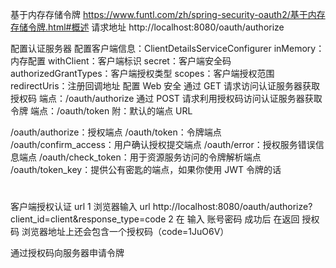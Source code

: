 基于内存存储令牌
https://www.funtl.com/zh/spring-security-oauth2/基于内存存储令牌.html#概述
请求地址
http://localhost:8080/oauth/authorize

配置认证服务器
配置客户端信息：ClientDetailsServiceConfigurer
inMemory：内存配置
withClient：客户端标识
secret：客户端安全码
authorizedGrantTypes：客户端授权类型
scopes：客户端授权范围
redirectUris：注册回调地址
配置 Web 安全
通过 GET 请求访问认证服务器获取授权码
端点：/oauth/authorize
通过 POST 请求利用授权码访问认证服务器获取令牌
端点：/oauth/token
附：默认的端点 URL

/oauth/authorize：授权端点
/oauth/token：令牌端点
/oauth/confirm_access：用户确认授权提交端点
/oauth/error：授权服务错误信息端点
/oauth/check_token：用于资源服务访问的令牌解析端点
/oauth/token_key：提供公有密匙的端点，如果你使用 JWT 令牌的话
#


客户端授权认证 url 
1 浏览器输入 url
http://localhost:8080/oauth/authorize?client_id=client&response_type=code
2 在  输入 账号密码 成功后 在返回  授权码
浏览器地址上还会包含一个授权码（code=1JuO6V）

通过授权码向服务器申请令牌

